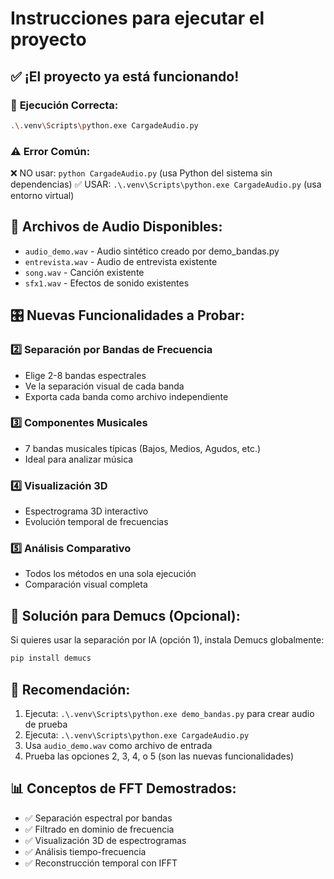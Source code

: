 # Instrucciones para ejecutar el proyecto

## ✅ ¡El proyecto ya está funcionando!

### 🚀 **Ejecución Correcta:**
```bash
.\.venv\Scripts\python.exe CargadeAudio.py
```

### ⚠️ **Error Común:**
❌ NO usar: `python CargadeAudio.py` (usa Python del sistema sin dependencias)
✅ USAR: `.\.venv\Scripts\python.exe CargadeAudio.py` (usa entorno virtual)

## 🎵 **Archivos de Audio Disponibles:**
- `audio_demo.wav` - Audio sintético creado por demo_bandas.py
- `entrevista.wav` - Audio de entrevista existente
- `song.wav` - Canción existente
- `sfx1.wav` - Efectos de sonido existentes

## 🎛️ **Nuevas Funcionalidades a Probar:**

### 2️⃣ Separación por Bandas de Frecuencia
- Elige 2-8 bandas espectrales
- Ve la separación visual de cada banda
- Exporta cada banda como archivo independiente

### 3️⃣ Componentes Musicales
- 7 bandas musicales típicas (Bajos, Medios, Agudos, etc.)
- Ideal para analizar música

### 4️⃣ Visualización 3D
- Espectrograma 3D interactivo
- Evolución temporal de frecuencias

### 5️⃣ Análisis Comparativo
- Todos los métodos en una sola ejecución
- Comparación visual completa

## 🔧 **Solución para Demucs (Opcional):**
Si quieres usar la separación por IA (opción 1), instala Demucs globalmente:
```bash
pip install demucs
```

## 🎯 **Recomendación:**
1. Ejecuta: `.\.venv\Scripts\python.exe demo_bandas.py` para crear audio de prueba
2. Ejecuta: `.\.venv\Scripts\python.exe CargadeAudio.py`
3. Usa `audio_demo.wav` como archivo de entrada
4. Prueba las opciones 2, 3, 4, o 5 (son las nuevas funcionalidades)

## 📊 **Conceptos de FFT Demostrados:**
- ✅ Separación espectral por bandas
- ✅ Filtrado en dominio de frecuencia
- ✅ Visualización 3D de espectrogramas
- ✅ Análisis tiempo-frecuencia
- ✅ Reconstrucción temporal con IFFT
